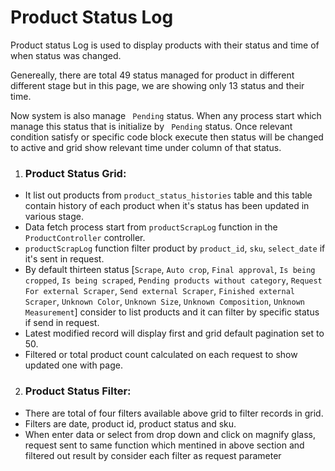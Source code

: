 # Product Status Log

Product status Log is used to display products with their status and time of when status was changed.

Genereally, there are total 49 status managed for product in different different stage but in this page, we are showing only 13 status and their time.

Now system is also manage ` Pending` status. When any process start which manage this status that is initialize by ` Pending` status. Once relevant condition satisfy or specific code block execute then status will be changed to active and grid show relevant time under column of that status.

1. ### Product Status Grid:

- It list out products from `product_status_histories` table and this table contain history of each product when it's status has been updated in various stage.
- Data fetch process start from `productScrapLog` function in the `ProductController` controller.
- `productScrapLog` function filter product by `product_id`, `sku`, `select_date` if it's sent in request.
- By default thirteen status [`Scrape`, `Auto crop`, `Final approval`, `Is being cropped`, `Is being scraped`, `Pending products without category`, `Request For external Scraper`, `Send external Scraper`, `Finished external Scraper`, `Unknown Color`, `Unknown Size`, `Unknown Composition`, `Unknown Measurement`] consider to list products and it can filter by specific status if send in request.
- Latest modified record will display first and grid default pagination set to 50.
- Filtered or total product count calculated on each request to show updated one with page.

2.  ### Product Status Filter:

- There are total of four filters available above grid to filter records in grid.
- Filters are date, product id, product status and sku.
- When enter data or select from drop down and click on magnify glass, request sent to same function which mentined in above section and filtered out result by consider each filter as request parameter
